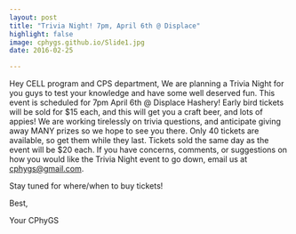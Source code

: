 ```yaml
---
layout: post
title: "Trivia Night! 7pm, April 6th @ Displace"
highlight: false
image: cphygs.github.io/Slide1.jpg
date: 2016-02-25

---
```



Hey CELL program and CPS department, 
We are planning a Trivia Night for you guys to test your knowledge and have some well deserved fun. This event is scheduled for 7pm April 6th @ Displace Hashery! Early bird tickets will be sold for $15 each, and this will get you a craft beer, and lots of appies! We are working tirelessly on trivia questions, and anticipate giving away MANY prizes so we hope to see you there. Only 40 tickets are available, so get them while they last. Tickets sold the same day as the event will be $20 each. If you have concerns, comments, or suggestions on how you would like the Trivia Night event to go down, email us at cphygs@gmail.com.

Stay tuned for where/when to buy tickets!

Best,

Your CPhyGS
